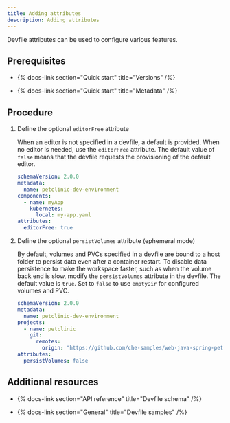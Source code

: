 ```yaml
---
title: Adding attributes
description: Adding attributes
---
```


Devfile attributes can be used to configure various features.

## Prerequisites

- {% docs-link section="Quick start" title="Versions" /%}

- {% docs-link section="Quick start" title="Metadata" /%}

## Procedure

1. Define the optional `editorFree` attribute

    When an editor is not specified in a devfile, a default is provided.
    When no editor is needed, use the `editorFree` attribute. The
    default value of `false` means that the devfile requests the
    provisioning of the default editor.

    ```yaml {% title="A devfile without an editor" filename="devfile.yaml" %}
    schemaVersion: 2.0.0
    metadata:
      name: petclinic-dev-environment
    components:
      - name: myApp
        kubernetes:
          local: my-app.yaml
    attributes:
      editorFree: true
    ```

2. Define the optional `persistVolumes` attribute (ephemeral mode)

    By default, volumes and PVCs specified in a devfile are bound to a
    host folder to persist data even after a container restart. To
    disable data persistence to make the workspace faster, such as when
    the volume back end is slow, modify the `persistVolumes` attribute
    in the devfile. The default value is `true`. Set to `false` to use
    `emptyDir` for configured volumes and PVC.

    ```yaml {% title="A devfile with ephemeral mode enabled" filename="devfile.yaml" %}
    schemaVersion: 2.0.0
    metadata:
      name: petclinic-dev-environment
    projects:
      - name: petclinic
        git:
          remotes:
            origin: "https://github.com/che-samples/web-java-spring-petclinic.git"
    attributes:
      persistVolumes: false
    ```

## Additional resources

- {% docs-link section="API reference" title="Devfile schema" /%}

- {% docs-link section="General" title="Devfile samples" /%}
